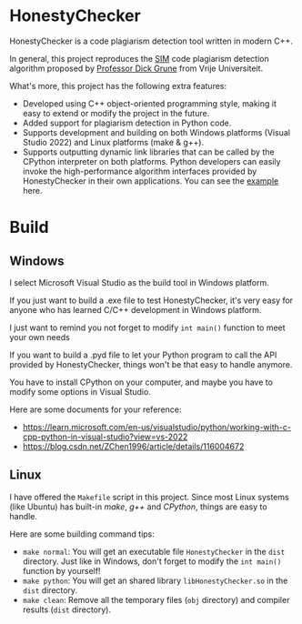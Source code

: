 # HonestyChecker

HonestyChecker is a code plagiarism detection tool written in modern C++.

In general, this project reproduces the [SIM](https://www.dickgrune.com/Programs/similarity_tester/index.html) code plagiarism detection algorithm proposed by [Professor Dick Grune](https://www.dickgrune.com/) from Vrije Universiteit.

What's more, this project has the following extra features:
- Developed using C++ object-oriented programming style, making it easy to extend or modify the project in the future.
- Added support for plagiarism detection in Python code.
- Supports development and building on both Windows platforms (Visual Studio 2022) and Linux platforms (make & g++).
- Supports outputting dynamic link libraries that can be called by the CPython interpreter on both platforms. Python developers can easily invoke the high-performance algorithm interfaces provided by HonestyChecker in their own applications. You can see the [example](https://github.com/WU-SUNFLOWER/HonestyChecker/blob/2024.07.10/tools/test_python_interface.py) here.

# Build

## Windows

I select Microsoft Visual Studio as the build tool in Windows platform.

If you just want to build a .exe file to test HonestyChecker, it's very easy for anyone who has learned C/C++ development in Windows platform. 

I just want to remind you not forget to modify `int main()` function to meet your own needs

If you want to build a .pyd file to let your Python program to call the API provided by HonestyChecker, things won't be that easy to handle anymore.

You have to install CPython on your computer, and maybe you have to modify some options in Visual Studio. 

Here are some documents for your reference:
- https://learn.microsoft.com/en-us/visualstudio/python/working-with-c-cpp-python-in-visual-studio?view=vs-2022
- https://blog.csdn.net/ZChen1996/article/details/116004672

## Linux

I have offered the `Makefile` script in this project. Since most Linux systems (like Ubuntu) has built-in *make*, *g++* and *CPython*, things are easy to handle.

Here are some building command tips:

- `make normal`: You will get an executable file `HonestyChecker` in the `dist` directory. Just like in Windows, don't forget to modify the `int main()` function by yourself!
- `make python`: You will get an shared library `libHonestyChecker.so` in the `dist` directory.
- `make clean`: Remove all the temporary files (`obj` directory) and compiler results (`dist` directory).
